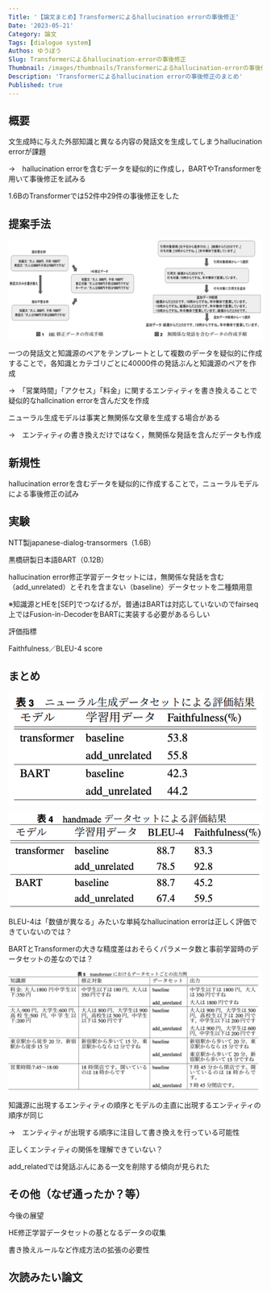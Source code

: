 ```yaml
---
Title: '【論文まとめ】Transformerによるhallucination errorの事後修正'
Date: '2023-05-21'
Category: 論文
Tags: [dialogue system]
Authos: ゆうぼう
Slug: Transformerによるhallucination-errorの事後修正
Thumbnail: /images/thumbnails/Transformerによるhallucination-errorの事後修正.png
Description: 'Transformerによるhallucination errorの事後修正のまとめ'
Published: true
---
```


## 概要

文生成時に与えた外部知識と異なる内容の発話文を生成してしまうhallucination errorが課題

→　hallucination errorを含むデータを疑似的に作成し，BARTやTransformerを用いて事後修正を試みる

1.6BのTransformerでは52件中29件の事後修正をした

## 提案手法

![](/images/article/Transformerによるhallucination-errorの事後修正/mcv9xkpt.png)

一つの発話文と知識源のペアをテンプレートとして複数のデータを疑似的に作成することで，各知識とカテゴリごとに40000件の発話ぶんと知識源のペアを作成

→　「営業時間」「アクセス」「料金」に関するエンティティを書き換えることで疑似的なhallcination errorを含んだ文を作成



ニューラル生成モデルは事実と無関係な文章を生成する場合がある

→　エンティティの書き換えだけではなく，無関係な発話を含んだデータも作成

## 新規性

hallucination errorを含むデータを疑似的に作成することで，ニューラルモデルによる事後修正の試み

## 実験

NTT製japanese-dialog-transormers（1.6B）

黒橋研製日本語BART（0.12B）



hallucination error修正学習データセットには，無関係な発話を含む（add_unrelated）とそれを含まない（baseline）データセットを二種類用意



※知識源とHEを[SEP]でつなげるが，普通はBARTは対応していないのでfairseq上ではFusion-in-DecoderをBARTに実装する必要があるらしい



評価指標

Faithfulness／BLEU-4 score

## まとめ

![](/images/article/Transformerによるhallucination-errorの事後修正/k7qacfo8.png)

![](/images/article/Transformerによるhallucination-errorの事後修正/0zm11j0x.png)

BLEU-4は「数値が異なる」みたいな単純なhallucination errorは正しく評価できていないのでは？

BARTとTransformerの大きな精度差はおそらくパラメータ数と事前学習時のデータセットの差なのでは？



![](/images/article/Transformerによるhallucination-errorの事後修正/3osmf6lo.png)

知識源に出現するエンティティの順序とモデルの主直に出現するエンティティの順序が同じ

→　エンティティが出現する順序に注目して書き換えを行っている可能性

正しくエンティティの関係を理解できていない？

add_relatedでは発話ぶんにある一文を削除する傾向が見られた

## その他（なぜ通ったか？等）

今後の展望

HE修正学習データセットの基となるデータの収集

書き換えルールなど作成方法の拡張の必要性

## 次読みたい論文


